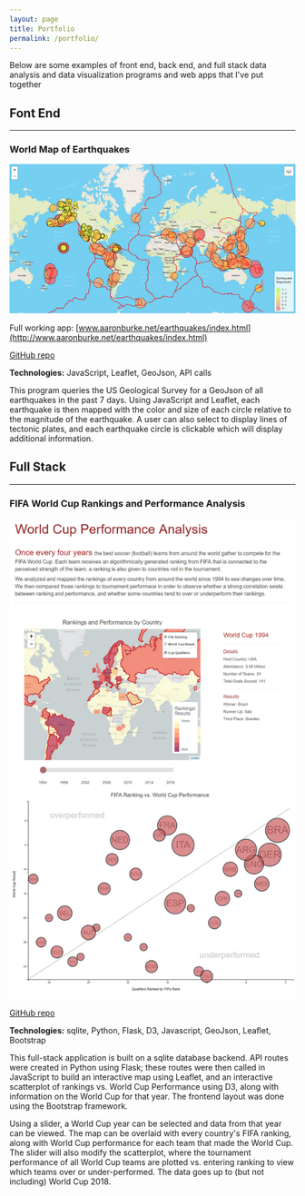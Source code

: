 ```yaml
---
layout: page
title: Portfolio
permalink: /portfolio/
---
```


Below are some examples of front end, back end, and full stack data analysis and data visualization programs and web apps that I've put together

## Font End
---

### World Map of Earthquakes

<!-- <div class="resp-container">
    <iframe class="resp-iframe" src="http://www.aaronburke.net/earthquakes/index.html" allowfullscreen></iframe>
</div> -->

![world map of the last 7 days of earthquakes](images/earthquakes.jpg)

Full working app: [www.aaronburke.net/earthquakes/index.html](http://www.aaronburke.net/earthquakes/index.html)

[GitHub repo](https://github.com/imtheaaron/imtheaaron.github.io/tree/master/earthquakes)

**Technologies:** JavaScript, Leaflet, GeoJson, API calls

This program queries the US Geological Survey for a GeoJson of all earthquakes in the past 7 days. Using JavaScript and Leaflet, each earthquake is then mapped with the color and size of each circle relative to the magnitude of the earthquake. A user can also select to display lines of tectonic plates, and each earthquake circle is clickable which will display additional information.

## Full Stack
---

### FIFA World Cup Rankings and Performance Analysis

![World Cup Analysis Dashboard](images/world_cup_dashboard.jpg)

[GitHub repo](https://github.com/imtheaaron/World-Cup-Analysis)

**Technologies:** sqlite, Python, Flask, D3, Javascript, GeoJson, Leaflet, Bootstrap

This full-stack application is built on a sqlite database backend. API routes were created in Python using Flask; these routes were then called in JavaScript to build an interactive map using Leaflet, and an interactive scatterplot of rankings vs. World Cup Performance using D3, along with information on the World Cup for that year. The frontend layout was done using the Bootstrap framework.

Using a slider, a World Cup year can be selected and data from that year can be viewed. The map can be overlaid with every country's FIFA ranking, along with World Cup performance for each team that made the World Cup. The slider will also modify the scatterplot, where the tournament performance of all World Cup teams are plotted vs. entering ranking to view which teams over or under-performed. The data goes up to (but not including) World Cup 2018.
